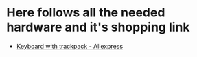 # Here follows all the needed hardware and it's shopping link

* [Keyboard with trackpack - Aliexpress](https://www.aliexpress.com/item/4001267266241.html?spm=a2g0o.productlist.0.0.7a037398s9Ce2k&algo_pvid=724a064b-94ed-411a-931a-c04adf0e9d30&algo_expid=724a064b-94ed-411a-931a-c04adf0e9d30-4&btsid=0ab50f6215955461845043688e15bf&ws_ab_test=searchweb0_0,searchweb201602_,searchweb201603_)